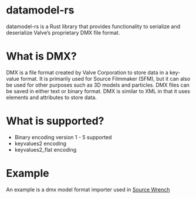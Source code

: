 # datamodel-rs

datamodel-rs is a Rust library that provides functionality to serialize and deserialize Valve’s proprietary DMX file format.

# What is DMX?

DMX is a file format created by Valve Corporation to store data in a key-value format. It is primarily used for Source Filmmaker (SFM), but it can also be used
for other purposes such as 3D models and particles. DMX files can be saved in either text or binary format. DMX is similar to XML in that it uses elements and
attributes to store data.

# What is supported?

-   Binary encoding version 1 - 5 supported
-   keyvalues2 encoding
-   keyvalues2_flat encoding

# Example

An example is a dmx model format importer used in [Source Wrench](https://github.com/NameIsJakob/source-wrench/blob/main/src/import/dmx.rs)
